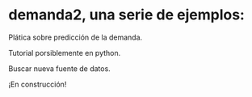 # demanda2, una serie de ejemplos:

Plática sobre predicción de la demanda.

Tutorial porsiblemente en python.

Buscar nueva fuente de datos.

¡En construcción!
